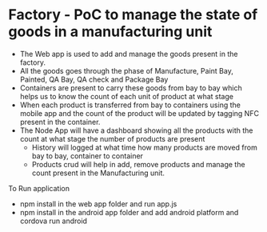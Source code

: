 # Factory - PoC to manage the state of goods in a manufacturing unit 
* The Web app is used to add and manage the goods present in the factory.
* All the goods goes through the phase of Manufacture, Paint Bay, Painted, QA Bay, QA check and Package Bay
* Containers are present to carry these goods from bay to bay which helps us to know the count of each unit of product at what stage
* When each product is transferred from bay to containers using the mobile app and the count of the product will be updated by tagging
  NFC present in the container.
* The Node App will have a dashboard showing all the products with the count at what stage the number of products are present
  - History will logged  at what time how many products are moved from bay to bay, container to container 
  - Products crud will help in add, remove products and manage the count present in the Manufacturing unit.
  
To Run application
- npm install in the web app folder and run app.js
- npm install in the android app folder and add android platform and cordova run android
